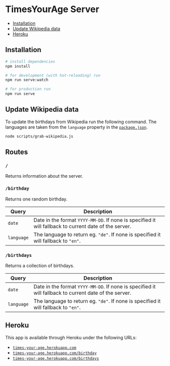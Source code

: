 # TimesYourAge Server

- [Installation](#installation)
- [Update Wikipedia data](#update-wikipedia-data)
- [Heroku](#heroku)

## Installation

```bash
# install dependencies
npm install

# for development (with hot-reloading) run
npm run serve:watch

# for production run
npm run serve
```

## Update Wikipedia data

To update the birthdays from Wikipedia run the following command. The languages are taken from the `language` property in the [`package.json`](package.json).

```bash
node scripts/grab-wikipedia.js
```

## Routes

### `/`

Returns information about the server.

### `/birthday`

Returns one random birthday.

|Query|Description|
|-----|-----------|
|`date`| Date in the format `YYYY-MM-DD`. If none is specified it will fallback to current date of the server. |
|`language`| The language to return eg. `"de"`. If none is specified it will fallback to `"en"`. |

### `/birthdays`

Returns a collection of birthdays.

|Query|Description|
|-----|-----------|
|`date`| Date in the format `YYYY-MM-DD`. If none is specified it will fallback to current date of the server. |
|`language`| The language to return eg. `"de"`. If none is specified it will fallback to `"en"`. |

## Heroku

This app is available through Heroku under the following URLs:
- [`times-your-age.herokuapp.com`](https://times-your-age.herokuapp.com)
- [`times-your-age.herokuapp.com/birthday`](https://times-your-age.herokuapp.com/birthday)
- [`times-your-age.herokuapp.com/birthdays`](https://times-your-age.herokuapp.com/birthdays)
